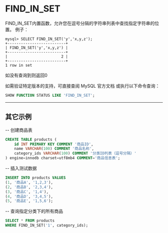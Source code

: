 # FIND_IN_SET
FIND_IN_SET内置函数，允许您在逗号分隔的字符串列表中查找指定字符串的位置。
例子：
```
mysql> SELECT FIND_IN_SET('y','x,y,z');
+--------------------------+
| FIND_IN_SET('y','x,y,z') |
+--------------------------+
|                        2 |
+--------------------------+
1 row in set
```
如没有查询到则返回0

如需验证特定版本的支持，可直接查阅 MySQL 官方文档 或执行以下命令查询：
```sql
SHOW FUNCTION STATUS LIKE 'FIND_IN_SET';
```

---

## 其它示例 

-- 创建商品表
```sql
CREATE TABLE products (
    id INT PRIMARY KEY COMMENT '商品ID',
    name VARCHAR(100) COMMENT '商品名称',
    category_ids VARCHAR(100) COMMENT '分类ID列表（逗号分隔）'
) engine=innodb charset=utf8mb4 COMMENT='商品信息表';
```

-- 插入测试数据
```sql
INSERT INTO products VALUES 
(1, '商品A', '1,2,3'),
(2, '商品B', '2,3,4'),
(3, '商品C', '1,4'),
(4, '商品D', '3,4,5'),
(5, '商品E', '1,5,6');
```

-- 查询指定分类下的所有商品
```sql
SELECT * FROM products 
WHERE FIND_IN_SET('1', category_ids);
```

